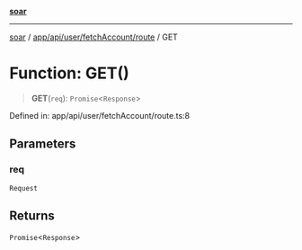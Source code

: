 [**soar**](../../../../../../README.md)

***

[soar](../../../../../../modules.md) / [app/api/user/fetchAccount/route](../README.md) / GET

# Function: GET()

> **GET**(`req`): `Promise`\<`Response`\>

Defined in: app/api/user/fetchAccount/route.ts:8

## Parameters

### req

`Request`

## Returns

`Promise`\<`Response`\>
